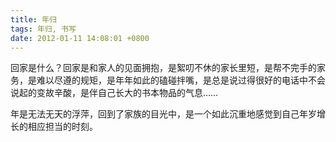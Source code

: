 ```yaml
---
title: 年归
tags: 年归, 书写
date: 2012-01-11 14:08:01 +0800
---
```



回家是什么？回家是和家人的见面拥抱，是絮叨不休的家长里短，是帮不完手的家务，是难以尽遵的规矩，是年年如此的磕碰拌嘴，是总是说过得很好的电话中不会说起的变故辛酸，是伴自己长大的书本物品的气息……

年是无法无天的浮萍，回到了家族的目光中，是一个如此沉重地感觉到自己年岁增长的相应担当的时刻。

